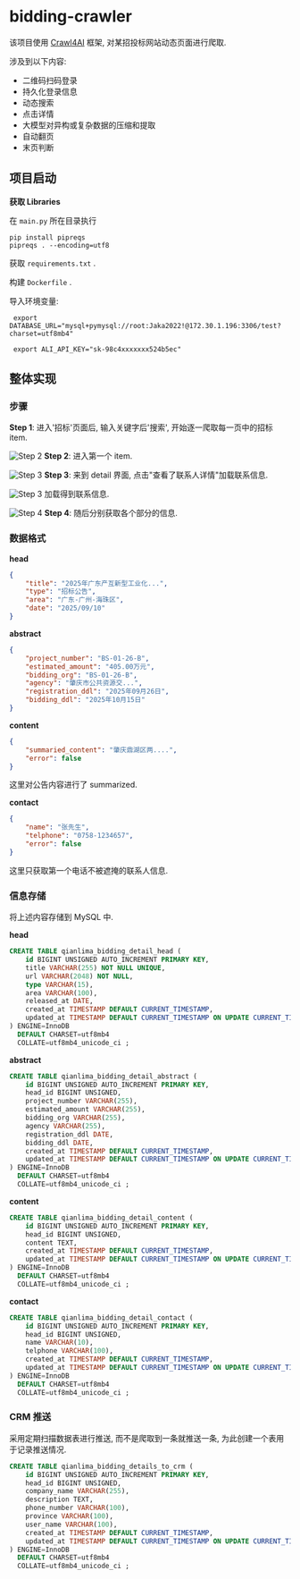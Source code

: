 # bidding-crawler

该项目使用 [Crawl4AI](https://docs.crawl4ai.com/) 框架, 对某招投标网站动态页面进行爬取.

涉及到以下内容:

- 二维码扫码登录
- 持久化登录信息
- 动态搜索
- 点击详情
- 大模型对异构或复杂数据的压缩和提取
- 自动翻页
- 末页判断

## 项目启动

**获取 Libraries**

在 `main.py` 所在目录执行

```shell
pip install pipreqs
pipreqs . --encoding=utf8
```

获取 `requirements.txt` .

构建 `Dockerfile` .

导入环境变量:

```
 export DATABASE_URL="mysql+pymysql://root:Jaka2022!@172.30.1.196:3306/test?charset=utf8mb4"

 export ALI_API_KEY="sk-98c4xxxxxxx524b5ec"
```

## 整体实现

### 步骤

**Step 1**: 进入'招标'页面后, 输入关键字后'搜索', 开始逐一爬取每一页中的招标 item.

![Step 2](images/img2509191430.png)
**Step 2**: 进入第一个 item.


![Step 3](images/img2509191440.png)
**Step 3**: 来到 detail 界面, 点击"查看了联系人详情"加载联系信息.


![Step 3](images/img2509191444.png)
加载得到联系信息.


![Step 4](images/img2509191446.png)
**Step 4**: 随后分别获取各个部分的信息.

### 数据格式

**head**

```json
{
    "title": "2025年广东产互新型工业化...",
    "type": "招标公告",
    "area": "广东-广州-海珠区",
    "date": "2025/09/10"
}
```

**abstract**

```json
{
    "project_number": "BS-01-26-B",
    "estimated_amount": "405.00万元",
    "bidding_org": "BS-01-26-B",
    "agency": "肇庆市公共资源交...",
    "registration_ddl": "2025年09月26日",
    "bidding_ddl": "2025年10月15日"
}
```

**content**

```json
{
    "summaried_content": "肇庆鼎湖区两....",
    "error": false
}
```

这里对公告内容进行了 summarized.

**contact**

```json
{
    "name": "张先生",
    "telphone": "0758-1234657",
    "error": false
}
```

这里只获取第一个电话不被遮掩的联系人信息.

### 信息存储

将上述内容存储到 MySQL 中.

**head**

```sql
CREATE TABLE qianlima_bidding_detail_head (
    id BIGINT UNSIGNED AUTO_INCREMENT PRIMARY KEY,
    title VARCHAR(255) NOT NULL UNIQUE,
    url VARCHAR(2048) NOT NULL,
    type VARCHAR(15),
    area VARCHAR(100),
    released_at DATE,
    created_at TIMESTAMP DEFAULT CURRENT_TIMESTAMP,
    updated_at TIMESTAMP DEFAULT CURRENT_TIMESTAMP ON UPDATE CURRENT_TIMESTAMP
) ENGINE=InnoDB 
  DEFAULT CHARSET=utf8mb4 
  COLLATE=utf8mb4_unicode_ci ;
```

**abstract**

```sql
CREATE TABLE qianlima_bidding_detail_abstract (
    id BIGINT UNSIGNED AUTO_INCREMENT PRIMARY KEY,
    head_id BIGINT UNSIGNED,
    project_number VARCHAR(255),
    estimated_amount VARCHAR(255),
    bidding_org VARCHAR(255),
    agency VARCHAR(255),
    registration_ddl DATE,
    bidding_ddl DATE,
    created_at TIMESTAMP DEFAULT CURRENT_TIMESTAMP,
    updated_at TIMESTAMP DEFAULT CURRENT_TIMESTAMP ON UPDATE CURRENT_TIMESTAMP
) ENGINE=InnoDB 
  DEFAULT CHARSET=utf8mb4 
  COLLATE=utf8mb4_unicode_ci ;
```

**content**

```sql
CREATE TABLE qianlima_bidding_detail_content (
    id BIGINT UNSIGNED AUTO_INCREMENT PRIMARY KEY,
    head_id BIGINT UNSIGNED,
    content TEXT,
    created_at TIMESTAMP DEFAULT CURRENT_TIMESTAMP,
    updated_at TIMESTAMP DEFAULT CURRENT_TIMESTAMP ON UPDATE CURRENT_TIMESTAMP
) ENGINE=InnoDB 
  DEFAULT CHARSET=utf8mb4 
  COLLATE=utf8mb4_unicode_ci ;
```

**contact**

```sql
CREATE TABLE qianlima_bidding_detail_contact (
    id BIGINT UNSIGNED AUTO_INCREMENT PRIMARY KEY,
    head_id BIGINT UNSIGNED,
    name VARCHAR(10),
    telphone VARCHAR(100),
    created_at TIMESTAMP DEFAULT CURRENT_TIMESTAMP,
    updated_at TIMESTAMP DEFAULT CURRENT_TIMESTAMP ON UPDATE CURRENT_TIMESTAMP
) ENGINE=InnoDB 
  DEFAULT CHARSET=utf8mb4 
  COLLATE=utf8mb4_unicode_ci ;
```

### CRM 推送

采用定期扫描数据表进行推送, 而不是爬取到一条就推送一条, 为此创建一个表用于记录推送情况.

```sql
CREATE TABLE qianlima_bidding_details_to_crm (
    id BIGINT UNSIGNED AUTO_INCREMENT PRIMARY KEY,
    head_id BIGINT UNSIGNED,
    company_name VARCHAR(255),
    description TEXT,
    phone_number VARCHAR(100),
    province VARCHAR(100),
    user_name VARCHAR(100),
    created_at TIMESTAMP DEFAULT CURRENT_TIMESTAMP,
    updated_at TIMESTAMP DEFAULT CURRENT_TIMESTAMP ON UPDATE CURRENT_TIMESTAMP
) ENGINE=InnoDB 
  DEFAULT CHARSET=utf8mb4 
  COLLATE=utf8mb4_unicode_ci ;
```